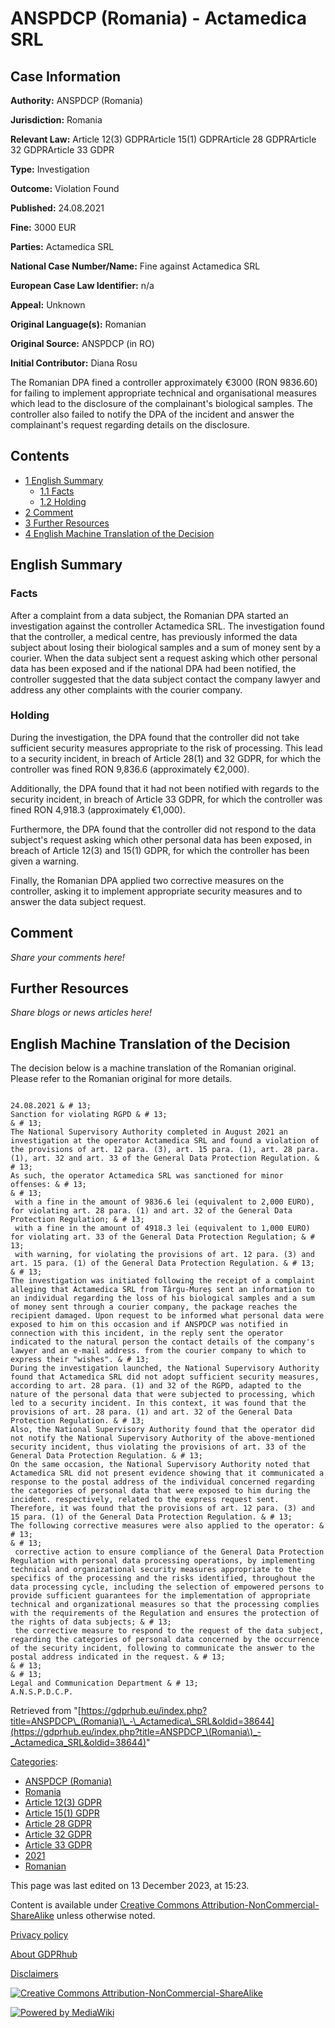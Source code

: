 # ANSPDCP (Romania) - Actamedica SRL

## Case Information

**Authority:** ANSPDCP (Romania)

**Jurisdiction:** Romania

**Relevant Law:** Article 12(3) GDPRArticle 15(1) GDPRArticle 28 GDPRArticle 32 GDPRArticle 33 GDPR

**Type:** Investigation

**Outcome:** Violation Found

**Published:** 24.08.2021

**Fine:** 3000 EUR

**Parties:** Actamedica SRL

**National Case Number/Name:** Fine against Actamedica SRL

**European Case Law Identifier:** n/a

**Appeal:** Unknown

**Original Language(s):** Romanian

**Original Source:** ANSPDCP (in RO)

**Initial Contributor:** Diana Rosu

The Romanian DPA fined a controller approximately €3000 (RON 9836.60) for failing to implement appropriate technical and organisational measures which lead to the disclosure of the complainant's biological samples. The controller also failed to notify the DPA of the incident and answer the complainant's request regarding details on the disclosure.

## Contents

*   [1 English Summary](#English_Summary)
    *   [1.1 Facts](#Facts)
    *   [1.2 Holding](#Holding)
*   [2 Comment](#Comment)
*   [3 Further Resources](#Further_Resources)
*   [4 English Machine Translation of the Decision](#English_Machine_Translation_of_the_Decision)

## English Summary

### Facts

After a complaint from a data subject, the Romanian DPA started an investigation against the controller Actamedica SRL. The investigation found that the controller, a medical centre, has previously informed the data subject about losing their biological samples and a sum of money sent by a courier. When the data subject sent a request asking which other personal data has been exposed and if the national DPA had been notified, the controller suggested that the data subject contact the company lawyer and address any other complaints with the courier company.

### Holding

During the investigation, the DPA found that the controller did not take sufficient security measures appropriate to the risk of processing. This lead to a security incident, in breach of Article 28(1) and 32 GDPR, for which the controller was fined RON 9,836.6 (approximately €2,000).

Additionally, the DPA found that it had not been notified with regards to the security incident, in breach of Article 33 GDPR, for which the controller was fined RON 4,918.3 (approximately €1,000).

Furthermore, the DPA found that the controller did not respond to the data subject's request asking which other personal data has been exposed, in breach of Article 12(3) and 15(1) GDPR, for which the controller has been given a warning.

Finally, the Romanian DPA applied two corrective measures on the controller, asking it to implement appropriate security measures and to answer the data subject request.

## Comment

_Share your comments here!_

## Further Resources

_Share blogs or news articles here!_

## English Machine Translation of the Decision

The decision below is a machine translation of the Romanian original. Please refer to the Romanian original for more details.

```

24.08.2021 & # 13;
Sanction for violating RGPD & # 13;
& # 13;
The National Supervisory Authority completed in August 2021 an investigation at the operator Actamedica SRL and found a violation of the provisions of art. 12 para. (3), art. 15 para. (1), art. 28 para. (1), art. 32 and art. 33 of the General Data Protection Regulation. & # 13;
As such, the operator Actamedica SRL was sanctioned for minor offenses: & # 13;
& # 13;
 with a fine in the amount of 9836.6 lei (equivalent to 2,000 EURO), for violating art. 28 para. (1) and art. 32 of the General Data Protection Regulation; & # 13;
 with a fine in the amount of 4918.3 lei (equivalent to 1,000 EURO) for violating art. 33 of the General Data Protection Regulation; & # 13;
 with warning, for violating the provisions of art. 12 para. (3) and art. 15 para. (1) of the General Data Protection Regulation. & # 13;
& # 13;
The investigation was initiated following the receipt of a complaint alleging that Actamedica SRL from Târgu-Mureș sent an information to an individual regarding the loss of his biological samples and a sum of money sent through a courier company, the package reaches the recipient damaged. Upon request to be informed what personal data were exposed to him on this occasion and if ANSPDCP was notified in connection with this incident, in the reply sent the operator indicated to the natural person the contact details of the company's lawyer and an e-mail address. from the courier company to which to express their "wishes". & # 13;
During the investigation launched, the National Supervisory Authority found that Actamedica SRL did not adopt sufficient security measures, according to art. 28 para. (1) and 32 of the RGPD, adapted to the nature of the personal data that were subjected to processing, which led to a security incident. In this context, it was found that the provisions of art. 28 para. (1) and art. 32 of the General Data Protection Regulation. & # 13;
Also, the National Supervisory Authority found that the operator did not notify the National Supervisory Authority of the above-mentioned security incident, thus violating the provisions of art. 33 of the General Data Protection Regulation. & # 13;
On the same occasion, the National Supervisory Authority noted that Actamedica SRL did not present evidence showing that it communicated a response to the postal address of the individual concerned regarding the categories of personal data that were exposed to him during the incident. respectively, related to the express request sent. Therefore, it was found that the provisions of art. 12 para. (3) and 15 para. (1) of the General Data Protection Regulation. & # 13;
The following corrective measures were also applied to the operator: & # 13;
& # 13;
 corrective action to ensure compliance of the General Data Protection Regulation with personal data processing operations, by implementing technical and organizational security measures appropriate to the specifics of the processing and the risks identified, throughout the data processing cycle, including the selection of empowered persons to provide sufficient guarantees for the implementation of appropriate technical and organizational measures so that the processing complies with the requirements of the Regulation and ensures the protection of the rights of data subjects; & # 13;
 the corrective measure to respond to the request of the data subject, regarding the categories of personal data concerned by the occurrence of the security incident, following to communicate the answer to the postal address indicated in the request. & # 13;
& # 13;
& # 13;
Legal and Communication Department & # 13;
A.N.S.P.D.C.P.

```

Retrieved from "[https://gdprhub.eu/index.php?title=ANSPDCP\_(Romania)\_-\_Actamedica\_SRL&oldid=38644](https://gdprhub.eu/index.php?title=ANSPDCP_\(Romania\)_-_Actamedica_SRL&oldid=38644)"

[Categories](/index.php?title=Special:Categories "Special:Categories"):

*   [ANSPDCP (Romania)](/index.php?title=Category:ANSPDCP_\(Romania\) "Category:ANSPDCP (Romania)")
*   [Romania](/index.php?title=Category:Romania "Category:Romania")
*   [Article 12(3) GDPR](/index.php?title=Category:Article_12\(3\)_GDPR "Category:Article 12(3) GDPR")
*   [Article 15(1) GDPR](/index.php?title=Category:Article_15\(1\)_GDPR "Category:Article 15(1) GDPR")
*   [Article 28 GDPR](/index.php?title=Category:Article_28_GDPR "Category:Article 28 GDPR")
*   [Article 32 GDPR](/index.php?title=Category:Article_32_GDPR "Category:Article 32 GDPR")
*   [Article 33 GDPR](/index.php?title=Category:Article_33_GDPR "Category:Article 33 GDPR")
*   [2021](/index.php?title=Category:2021 "Category:2021")
*   [Romanian](/index.php?title=Category:Romanian "Category:Romanian")

This page was last edited on 13 December 2023, at 15:23.

Content is available under [Creative Commons Attribution-NonCommercial-ShareAlike](https://creativecommons.org/licenses/by-nc-sa/4.0/) unless otherwise noted.

[Privacy policy](/index.php?title=GDPRhub:Privacy_policy)

[About GDPRhub](/index.php?title=GDPRhub:About)

[Disclaimers](/index.php?title=GDPRhub:General_disclaimer)

[![Creative Commons Attribution-NonCommercial-ShareAlike](/resources/assets/licenses/cc-by-nc-sa.png)](https://creativecommons.org/licenses/by-nc-sa/4.0/)

[![Powered by MediaWiki](/resources/assets/poweredby_mediawiki_88x31.png)](https://www.mediawiki.org/)